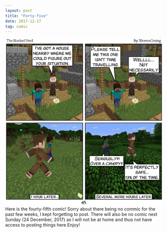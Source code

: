 ```yaml
---
layout: post
title: "Forty-five"
date: 2017-12-17
tag: comic
---
```

<img src="/comics/comic45.png" alt="45" class="inline" />
Here is the fourty-fifth comic! Sorry about there being no commic for the past few weeks, I kept forgetting to post. There will also be no comic next Sunday (24 December, 2017) as I will not be at home and thus not have access to posting things here.Enjoy!
